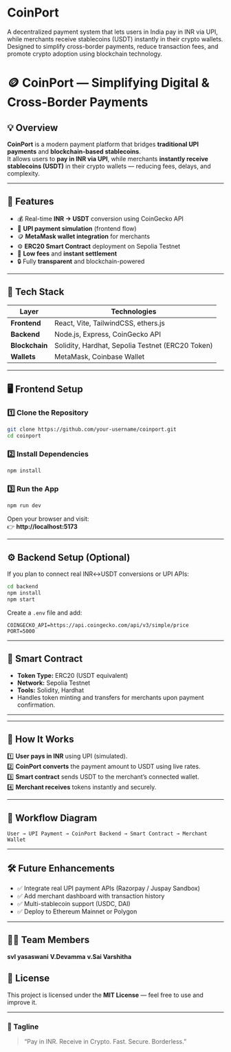 # CoinPort
A decentralized payment system that lets users in India pay in INR via UPI, while merchants receive stablecoins (USDT) instantly in their crypto wallets. Designed to simplify cross-border payments, reduce transaction fees, and promote crypto adoption using blockchain technology.
# 🪙 CoinPort — Simplifying Digital & Cross-Border Payments  

## 💡 Overview  
**CoinPort** is a modern payment platform that bridges **traditional UPI payments** and **blockchain-based stablecoins**.  
It allows users to **pay in INR via UPI**, while merchants **instantly receive stablecoins (USDT)** in their crypto wallets — reducing fees, delays, and complexity.

---

## 🚀 Features  
- 💰 Real-time **INR → USDT** conversion using CoinGecko API  
- 🔗 **UPI payment simulation** (frontend flow)  
- 🪙 **MetaMask wallet integration** for merchants  
- ⚙️ **ERC20 Smart Contract** deployment on Sepolia Testnet  
- 💨 **Low fees** and **instant settlement**  
- 🔒 Fully **transparent** and blockchain-powered  

---

## 🧱 Tech Stack  

| Layer | Technologies |
|--------|---------------|
| **Frontend** | React, Vite, TailwindCSS, ethers.js |
| **Backend** | Node.js, Express, CoinGecko API |
| **Blockchain** | Solidity, Hardhat, Sepolia Testnet (ERC20 Token) |
| **Wallets** | MetaMask, Coinbase Wallet |

---

## 🖥️ Frontend Setup  

### 1️⃣ Clone the Repository  
```bash
git clone https://github.com/your-username/coinport.git
cd coinport
```

### 2️⃣ Install Dependencies  
```bash
npm install
```

### 3️⃣ Run the App  
```bash
npm run dev
```

Open your browser and visit:  
👉 **http://localhost:5173**

---

## ⚙️ Backend Setup (Optional)  
If you plan to connect real INR↔USDT conversions or UPI APIs:

```bash
cd backend
npm install
npm start
```

Create a `.env` file and add:
```
COINGECKO_API=https://api.coingecko.com/api/v3/simple/price
PORT=5000
```

---

## 💼 Smart Contract  
- **Token Type:** ERC20 (USDT equivalent)  
- **Network:** Sepolia Testnet  
- **Tools:** Solidity, Hardhat  
- Handles token minting and transfers for merchants upon payment confirmation.  

---

---

## 🔗 How It Works  

1️⃣ **User pays in INR** using UPI (simulated).  
2️⃣ **CoinPort converts** the payment amount to USDT using live rates.  
3️⃣ **Smart contract** sends USDT to the merchant’s connected wallet.  
4️⃣ **Merchant receives** tokens instantly and securely.

---

## 🧠 Workflow Diagram  

```
User → UPI Payment → CoinPort Backend → Smart Contract → Merchant Wallet
```

---

## 🛠️ Future Enhancements  
- ✅ Integrate real UPI payment APIs (Razorpay / Juspay Sandbox)  
- ✅ Add merchant dashboard with transaction history  
- ✅ Multi-stablecoin support (USDC, DAI)  
- ✅ Deploy to Ethereum Mainnet or Polygon  

---

## 👨‍💻 Team Members 
**svl yasaswani**
**V.Devamma**
**v.Sai Varshitha**

## 📜 License  
This project is licensed under the **MIT License** — feel free to use and improve it.

---

### 🧭 Tagline  
> “Pay in INR. Receive in Crypto. Fast. Secure. Borderless.”




